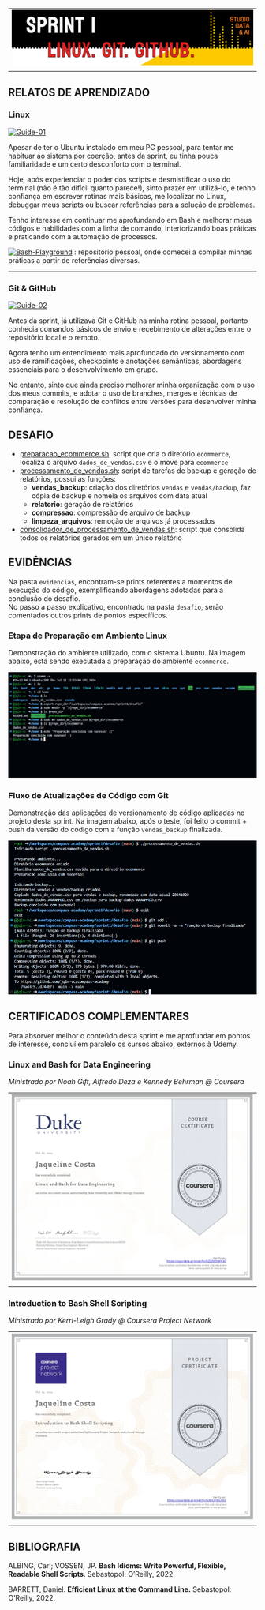 #

||
|---|
|![Banner](/assets/banner-sprint1.png)|
||

## RELATOS DE APRENDIZADO

### Linux

[![Guide-01](https://img.shields.io/badge/Guia-Linux._Shell._Bash.-ED751A)](/guide/01_linux_shell_bash.md)

Apesar de ter o Ubuntu instalado em meu PC pessoal, para tentar me habituar ao sistema por coerção, antes da sprint, eu tinha pouca familiaridade e um certo desconforto com o terminal.

Hoje, após experienciar o poder dos scripts e desmistificar o uso do terminal (não é tão difícil quanto parece!), sinto prazer em utilizá-lo, e tenho confiança em escrever rotinas mais básicas, me localizar no Linux, debuggar meus scripts ou buscar referências para a solução de problemas.

Tenho interesse em continuar me aprofundando em Bash e melhorar meus códigos e habilidades com a linha de comando, interiorizando boas práticas e praticando com a automação de processos.  

[![Bash-Playground](https://img.shields.io/badge/Bash_Playground-ED751A)](https://github.com/jqln-vc/bash-playground) : repositório pessoal, onde comecei a compilar minhas práticas a partir de referências diversas.

---

### Git & GitHub

[![Guide-02](https://img.shields.io/badge/Guia-Git-ED751A)](/guide/02_git.md)

Antes da sprint, já utilizava Git e GitHub na minha rotina pessoal, portanto conhecia comandos básicos de envio e recebimento de alterações entre o repositório local e o remoto.

Agora tenho um entendimento mais aprofundado do versionamento com uso de ramificações, checkpoints e anotações semânticas, abordagens essenciais para o desenvolvimento em grupo.

No entanto, sinto que ainda preciso melhorar minha organização com o uso dos meus commits, e adotar o uso de branches, merges e técnicas de comparação e resolução de conflitos entre versões para desenvolver minha confiança.

## DESAFIO

* [preparacao_ecommerce.sh](./desafio/preparacao_ecommerce.sh): script que cria o diretório `ecommerce`, localiza o arquivo `dados_de_vendas.csv` e o move para `ecommerce`
* [processamento_de_vendas.sh](./desafio/processamento_de_vendas.sh): script de tarefas de backup e geração de relatórios, possui as funções:
  * **vendas_backup**: criação dos diretórios `vendas` e `vendas/backup`, faz cópia de backup e nomeia os arquivos com data atual
  * **relatorio**: geração de relatórios
  * **compressao**: compressão de arquivo de backup
  * **limpeza_arquivos**: remoção de arquivos já processados
* [consolidador_de_processamento_de_vendas.sh](./desafio/consolidador_de_processamento_de_vendas.sh): script que consolida todos os relatórios gerados em um único relatório

## EVIDÊNCIAS

Na pasta `evidencias`, encontram-se prints referentes a momentos de execução do código, exemplificando abordagens adotadas para a conclusão do desafio.  
No passo a passo explicativo, encontrado na pasta `desafio`, serão comentados outros prints de pontos específicos.

### Etapa de Preparação em Ambiente Linux

Demonstração do ambiente utilizado, com o sistema Ubuntu. Na imagem abaixo, está sendo executada a preparação do ambiente `ecommerce`.

![Preparação](evidencias/1-preparacao.png)

### Fluxo de Atualizações de Código com Git

Demonstração das aplicações de versionamento de código aplicadas no projeto desta sprint. Na imagem abaixo, após o teste, foi feito o commit + push da versão do código com a função `vendas_backup` finalizada.

![Preparação](evidencias/2-commits.png)


## CERTIFICADOS COMPLEMENTARES

Para absorver melhor o conteúdo desta sprint e me aprofundar em pontos de interesse, concluí em paralelo os cursos abaixo, externos à Udemy.

### Linux and Bash for Data Engineering

*Ministrado por Noah Gift, Alfredo Deza e Kennedy Behrman @ Coursera*

| |
|---|
|![Certificado-Comp-Bash](certificados/certificado-coursera-linux-bash.jpg)|
||

### Introduction to Bash Shell Scripting

*Ministrado por Kerri-Leigh Grady @ Coursera Project Network*

| |
|---|
|![Certificado-Comp-Bash](certificados/certificado-coursera-bash.jpg)|
||

## BIBLIOGRAFIA

ALBING, Carl; VOSSEN, JP. **Bash Idioms: Write Powerful, Flexible, Readable Shell Scripts**. Sebastopol: O’Reilly, 2022.

BARRETT, Daniel. **Efficient Linux at the Command Line.** Sebastopol: O’Reilly, 2022.
